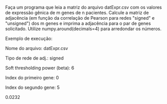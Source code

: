 Faça um programa que leia a matriz do arquivo datExpr.csv com os valores de expressão gênica de m genes de n pacientes.
Calcule a matriz de adjacência (em função da correlação de Pearson para redes "signed" e "unsigned") dos m genes e imprima a adjacência para o par de genes solicitado. Utilize numpy.around(decimals=4) para arredondar os números.

Exemplo de execução:

Nome do arquivo: datExpr.csv

Tipo de rede de adj.: signed

Soft thresholding power (beta): 6

Index do primeiro gene: 0

Index do segundo gene: 5


0.0232
